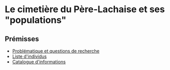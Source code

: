 # Le cimetière du Père-Lachaise et ses "populations"
## Prémisses
- [Problématique et questions de recherche](problematique.md)
- [Liste d'individus](#listes.md)
- [Catalogue d'informations](catalogue.md)